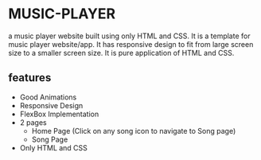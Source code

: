 
# MUSIC-PLAYER
a music player website built using only HTML and CSS.
It is a template for music player website/app.
It has responsive design to fit from large screen size to a smaller screen size.
It is pure application of HTML and CSS.

## features
- Good Animations
- Responsive Design
- FlexBox Implementation
- 2 pages
   - Home Page    (Click on any song icon to navigate to Song page) 
   - Song Page
- Only HTML and CSS
